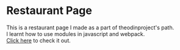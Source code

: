 # Restaurant Page
This is a restaurant page I made as a part of theodinproject's path.  
I learnt how to use modules in javascript and webpack.  
[Click here](https://aniket356.github.io/restaurant-page) to check it out.